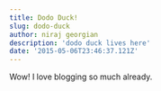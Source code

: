 ```yaml
---
title: Dodo Duck!
slug: dodo-duck
author: niraj georgian
description: 'dodo duck lives here'
date: '2015-05-06T23:46:37.121Z'
---
```


Wow! I love blogging so much already.
